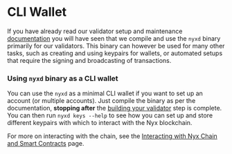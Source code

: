 # CLI Wallet

If you have already read our validator setup and maintenance [documentation](https://nymtech.net/operators/nodes/validator-setup.html) you will have seen that we compile and use the `nyxd` binary primarily for our validators. This binary can however be used for many other tasks, such as creating and using keypairs for wallets, or automated setups that require the signing and broadcasting of transactions. 

### Using `nyxd` binary as a CLI wallet  
You can use the `nyxd` as a minimal CLI wallet if you want to set up an account (or multiple accounts). Just compile the binary as per the documentation, **stopping after** the [building your validator](https://nymtech.net/operators/nodes/validator-setup.html#building-your-validator) step is complete. You can then run `nyxd keys --help` to see how you can set up and store different keypairs with which to interact with the Nyx blockchain. 

For more on interacting with the chain, see the [Interacting with Nyx Chain and Smart Contracts](../nyx/interacting-with-chain.md) page. 
